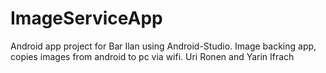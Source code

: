 # ImageServiceApp
Android app project for Bar Ilan using Android-Studio.
Image backing app, copies images from android to pc via wifi.
Uri Ronen and Yarin Ifrach
